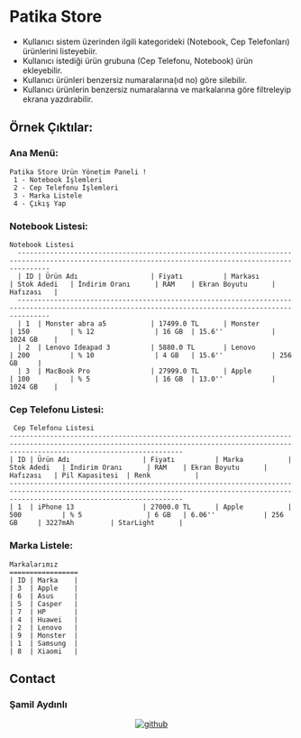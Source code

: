 # Patika Store

- Kullanıcı sistem üzerinden ilgili kategorideki (Notebook, Cep Telefonları) ürünlerini listeyebiir.
- Kullanıcı istediği ürün grubuna (Cep Telefonu, Notebook) ürün ekleyebilir.
- Kullanıcı ürünleri benzersiz numaralarına(ıd no) göre silebilir.
- Kullanıcı ürünlerin benzersiz numaralarına ve markalarına göre filtreleyip ekrana yazdırabilir.

## Örnek Çıktılar:

### Ana Menü:
    Patika Store Ürün Yönetim Paneli ! 
     1 - Notebook İşlemleri
     2 - Cep Telefonu İşlemleri
     3 - Marka Listele
     4 - Çıkış Yap
   
### Notebook Listesi:
    Notebook Listesi
      ----------------------------------------------------------------------------------------------------------------------------------------------------
      | ID | Ürün Adı                  | Fiyatı          | Markası         | Stok Adedi   | İndirim Oranı      | RAM    | Ekran Boyutu      | Hafızası   |
      ----------------------------------------------------------------------------------------------------------------------------------------------------
      | 1  | Monster abra a5           | 17499.0 TL      | Monster         | 150          | % 12               | 16 GB  | 15.6''            | 1024 GB    | 
      | 2  | Lenovo Ideapad 3          | 5880.0 TL       | Lenovo          | 200          | % 10               | 4 GB   | 15.6''            | 256 GB     | 
      | 3  | MacBook Pro               | 27999.0 TL      | Apple           | 100          | % 5                | 16 GB  | 13.0''            | 1024 GB    | 
      
 ### Cep Telefonu Listesi:
     Cep Telefonu Listesi
    ---------------------------------------------------------------------------------------------------------------------------------------------------------------------------------------
    | ID | Ürün Adı                  | Fiyatı          | Marka           | Stok Adedi   | İndirim Oranı      | RAM    | Ekran Boyutu      | Hafızası   | Pil Kapasitesi  | Renk           |
    ---------------------------------------------------------------------------------------------------------------------------------------------------------------------------------------
    | 1  | iPhone 13                 | 27000.0 TL      | Apple           | 500          | % 5                | 6 GB   | 6.06''            | 256 GB     | 3227mAh         | StarLight      |



### Marka Listele:
    Markalarımız
    =================
    | ID | Marka    |
    | 3  | Apple    | 
    | 6  | Asus     | 
    | 5  | Casper   | 
    | 7  | HP       | 
    | 4  | Huawei   | 
    | 2  | Lenovo   | 
    | 9  | Monster  | 
    | 1  | Samsung  | 
    | 8  | Xiaomi   |
    
    

## Contact

### Şamil Aydınlı

<div align="center">
  <a href="https://github.com/samilaydinli" target="_blank">
<img  src=https://img.shields.io/badge/github-%2324292e.svg?&style=for-the-badge&logo=github&logoColor=white alt=github style="margin-bottom: 20px;" />
</a>
</div>


